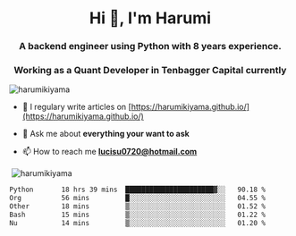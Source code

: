 <h1 align="center">Hi 👋, I'm Harumi</h1>
<h3 align="center">A backend engineer using <b>Python</b> with 8 years experience.</h3>
<h3 align="center">Working as a Quant Developer in <b>Tenbagger Capital</b> currently</h3>

<p align="left"> <img src="https://komarev.com/ghpvc/?username=harumikiyama" alt="harumikiyama" /> </p>


- 📝 I regulary write articles on [https://harumikiyama.github.io/](https://harumikiyama.github.io/)

- 💬 Ask me about **everything your want to ask**

- 📫 How to reach me **lucisu0720@hotmail.com**

<p>&nbsp;<img align="center" src="https://github-readme-stats.vercel.app/api?username=harumikiyama&show_icons=true" alt="harumikiyama" /></p>


<!--START_SECTION:waka-->

```txt
Python       18 hrs 39 mins  ██████████████████████▓░░   90.18 %
Org          56 mins         █░░░░░░░░░░░░░░░░░░░░░░░░   04.55 %
Other        18 mins         ▒░░░░░░░░░░░░░░░░░░░░░░░░   01.52 %
Bash         15 mins         ▒░░░░░░░░░░░░░░░░░░░░░░░░   01.22 %
Nu           14 mins         ▒░░░░░░░░░░░░░░░░░░░░░░░░   01.20 %
```

<!--END_SECTION:waka-->

